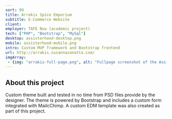 ```yaml
---
sort: 99
title: Arrakis Spice Emporium
subtitle: E-Commerce Website
client: 
employer: TAFE Nsw (academic project)
tech: ["PHP", "Bootstrap", "MySql"]
desktop: assisterhood-desktop.png
mobile: assisterhood-mobile.png
intro: Custom MVP framework and Bootstrap frontend
url: http://arrakis.susannazanatta.com/
imgArray:
 - {img: "arrakis-full-page.png", alt: "Fullpage screenshot of the Assisterhood homepage for mobile and desktop."}
---
```


## About this project

Custom theme built and tested in no time from PSD files provide by the designer. The theme is powered by Bootstrap and includes a custom form integrated with MailcChimp. A custom EDM template was also created as part of this project.
